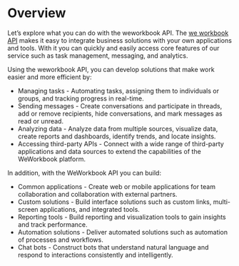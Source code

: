 # Overview

Let’s explore what you can do with the weworkbook API. The [we workbook
API](https://weworkbook.com/) makes it easy to integrate business solutions
with your own applications and tools. With it you can quickly and easily access
core features of our service such as task management, messaging, and analytics.

Using the weworkbook API, you can develop solutions that make work easier and
more efficient by:

- Managing tasks - Automating tasks, assigning them to individuals or groups,
  and tracking progress in real-time.
- Sending messages - Create conversations and participate in threads, add or
  remove recipients, hide conversations, and mark messages as read or unread.
- Analyzing data - Analyze data from multiple sources, visualize data, create
  reports and dashboards, identify trends, and locate insights.
- Accessing third-party APIs - Connect with a wide range of third-party
  applications and data sources to extend the capabilities of the WeWorkbook
  platform.

In addition, with the WeWorkbook API you can build:

- Common applications - Create web or mobile applications for team
  collaboration and collaboration with external partners.
- Custom solutions - Build interface solutions such as custom links,
  multi-screen applications, and integrated tools.
- Reporting tools - Build reporting and visualization tools to gain insights
  and track performance.
- Automation solutions - Deliver automated solutions such as automation of
  processes and workflows.
- Chat bots - Construct bots that understand natural language and respond to
  interactions consistently and intelligently.
